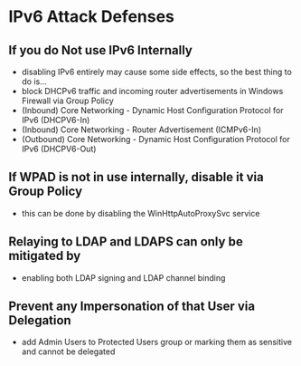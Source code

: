 # IPv6 Attack Defenses

## If you do Not use IPv6 Internally

* disabling IPv6 entirely may cause some side effects, so the best thing to do is...
* block DHCPv6 traffic and incoming router advertisements in Windows Firewall via Group Policy
* \(Inbound\) Core Networking - Dynamic Host Configuration Protocol for IPv6 \(DHCPV6-In\)
* \(Inbound\) Core Networking - Router Advertisement \(ICMPv6-In\)
* \(Outbound\) Core Networking - Dynamic Host Configuration Protocol for IPv6 \(DHCPV6-Out\)

## If WPAD is not in use internally, disable it via Group Policy

* this can be done by disabling the WinHttpAutoProxySvc service

## Relaying to LDAP and LDAPS can only be mitigated by

* enabling both LDAP signing and LDAP channel binding

## Prevent any Impersonation of that User via Delegation

* add Admin Users to Protected Users group or marking them as sensitive and cannot be delegated

